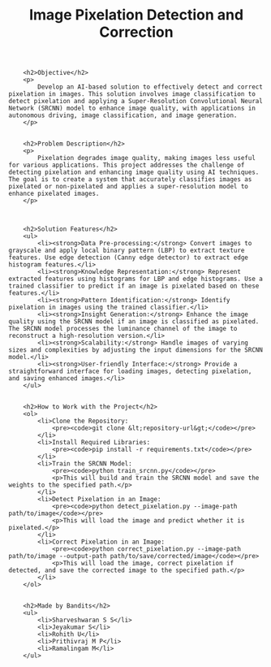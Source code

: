 <!DOCTYPE html>
<html lang="en">
<head>
    <meta charset="UTF-8">
    <title>Image Pixelation Detection and Correction</title>
</head>
<body>
    <header>
        <h1>Image Pixelation Detection and Correction</h1>
    </header>

    
        <h2>Objective</h2>
        <p>
            Develop an AI-based solution to effectively detect and correct pixelation in images. This solution involves image classification to detect pixelation and applying a Super-Resolution Convolutional Neural Network (SRCNN) model to enhance image quality, with applications in autonomous driving, image classification, and image generation.
        </p>
    

        <h2>Problem Description</h2>
        <p>
            Pixelation degrades image quality, making images less useful for various applications. This project addresses the challenge of detecting pixelation and enhancing image quality using AI techniques. The goal is to create a system that accurately classifies images as pixelated or non-pixelated and applies a super-resolution model to enhance pixelated images.
        </p>
   

  
        <h2>Solution Features</h2>
        <ul>
            <li><strong>Data Pre-processing:</strong> Convert images to grayscale and apply local binary pattern (LBP) to extract texture features. Use edge detection (Canny edge detector) to extract edge histogram features.</li>
            <li><strong>Knowledge Representation:</strong> Represent extracted features using histograms for LBP and edge histograms. Use a trained classifier to predict if an image is pixelated based on these features.</li>
            <li><strong>Pattern Identification:</strong> Identify pixelation in images using the trained classifier.</li>
            <li><strong>Insight Generation:</strong> Enhance the image quality using the SRCNN model if an image is classified as pixelated. The SRCNN model processes the luminance channel of the image to reconstruct a high-resolution version.</li>
            <li><strong>Scalability:</strong> Handle images of varying sizes and complexities by adjusting the input dimensions for the SRCNN model.</li>
            <li><strong>User-friendly Interface:</strong> Provide a straightforward interface for loading images, detecting pixelation, and saving enhanced images.</li>
        </ul>
    

        <h2>How to Work with the Project</h2>
        <ol>
            <li>Clone the Repository:
                <pre><code>git clone &lt;repository-url&gt;</code></pre>
            </li>
            <li>Install Required Libraries:
                <pre><code>pip install -r requirements.txt</code></pre>
            </li>
            <li>Train the SRCNN Model:
                <pre><code>python train_srcnn.py</code></pre>
                <p>This will build and train the SRCNN model and save the weights to the specified path.</p>
            </li>
            <li>Detect Pixelation in an Image:
                <pre><code>python detect_pixelation.py --image-path path/to/image</code></pre>
                <p>This will load the image and predict whether it is pixelated.</p>
            </li>
            <li>Correct Pixelation in an Image:
                <pre><code>python correct_pixelation.py --image-path path/to/image --output-path path/to/save/corrected/image</code></pre>
                <p>This will load the image, correct pixelation if detected, and save the corrected image to the specified path.</p>
            </li>
        </ol>
    

        <h2>Made by Bandits</h2>
        <ul>
            <li>Sharveshwaran S S</li>
            <li>Jeyakumar S</li>
            <li>Rohith U</li>
            <li>Prithivraj M P</li>
            <li>Ramalingam M</li>
        </ul>
    
</body>
</html>
